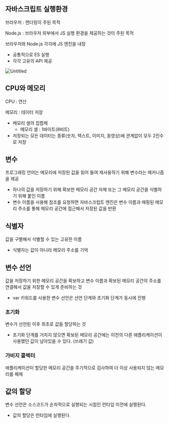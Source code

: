 ## 자바스크립트 실행환경

브라우저 : 렌더링이 주된 목적

Node.js : 브라우저 외부에서 JS 실행 환경을 제공하는 것이 주된 목적

브라우저와 Node.js 각각에 JS 엔진을 내장

- 공통적으로 ES 실행
- 각각 고유의 API 제공

![Untitled](https://s3-us-west-2.amazonaws.com/secure.notion-static.com/ff3e8d74-ec4b-4c73-9a3f-730814598147/Untitled.png)

## CPU와 메모리

CPU : 연산

메모리 : 데이터 저장

- 메모리 셀의 집합체
  - 메모리 셀 : 1바이트(8비트)
- 저장되는 모든 데이터는 종류(숫자, 텍스트, 이미지, 동영상)에 관계없이 모두 2진수로 저장

## 변수

프로그래밍 언어는 메모리에 저장된 값을 읽어 들여 재사용하기 위해 변수라는 메커니즘을 제공

- 하나의 값을 저장하기 위해 확보한 메모리 공간 자체 또는 그 메모리 공간을 식별하기 위해 붙인 이름
- 변수 이름을 사용해 참조를 요청하면 자바스크립트 엔진은 변수 이름과 매핑된 메모리 주소를 통해 메모리 공간에 접근해서 저장된 값을 반환

## 식별자

값을 구별해서 식별할 수 있는 고유한 이름

- 식별자는 값이 아니라 메모리 주소를 기억

## 변수 선언

값을 저장하기 위한 메모리 공간을 확보하고 변수 이름과 확보된 메모리 공간의 주소를 연결해서 값을 저장할 수 있게 준비하는 것

- var 키워드를 사용한 변수 선언은 선언 단계와 초기화 단계가 동시에 진행

### 초기화

변수가 선언된 이후 최초로 값을 할당하는 것

- 초기화 단계를 거치지 않으면 확보된 메모리 공간에는 이전의 다른 애플리케이션이 사용했던 값이 남아있을 수 있다. (쓰레기 값)

### 가비지 콜렉터

애플리케이션이 할당한 메모리 공간을 주기적으로 검사하여 더 이상 사용되지 않는 메모리를 해제

## 값의 할당

변수 선언은 소스코드가 순차적으로 실행되는 시점인 런타임 이전에 실행된다.

- 값의 할당은 런타임에 실행된다.
